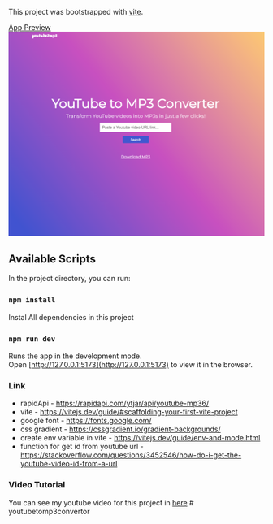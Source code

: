 This project was bootstrapped with [vite](https://vitejs.dev/guide/#scaffolding-your-first-vite-project).

<ins>App Preview</ins>
![Project Preview](src/images/youtubemp3.png)

## Available Scripts

In the project directory, you can run:

### `npm install`

Instal All dependencies in this project

### `npm run dev`

Runs the app in the development mode.<br />
Open [http://127.0.0.1:5173](http://127.0.0.1:5173) to view it in the browser.

### Link

- rapidApi - https://rapidapi.com/ytjar/api/youtube-mp36/
- vite - https://vitejs.dev/guide/#scaffolding-your-first-vite-project
- google font - https://fonts.google.com/
- css gradient - https://cssgradient.io/gradient-backgrounds/
- create env variable in vite - https://vitejs.dev/guide/env-and-mode.html
- function for get id from youtube url - https://stackoverflow.com/questions/3452546/how-do-i-get-the-youtube-video-id-from-a-url

### Video Tutorial

You can see my youtube video for this project in [here](https://youtu.be/TFX19GQ8LMQ)
#   y o u t u b e t o m p 3 c o n v e r t o r 
 
 